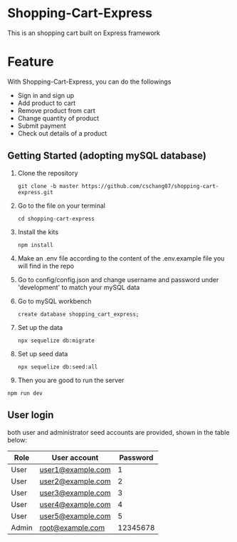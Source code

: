 # Shopping-Cart-Express

This is an shopping cart built on Express framework

# Feature
 
With Shopping-Cart-Express, you can do the followings

- Sign in and sign up
- Add product to cart
- Remove product from cart
- Change quantity of product
- Submit payment
- Check out details of a product

## Getting Started (adopting mySQL database)

1. Clone the repository
   ```
   git clone -b master https://github.com/cschang07/shopping-cart-express.git
   ```
2. Go to the file on your terminal
   ```
   cd shopping-cart-express
   ```
3. Install the kits
   ```
   npm install
   ```
4. Make an .env file according to the content of the .env.example file you will find in the repo
5. Go to config/config.json and change username and password under 'development' to match your mySQL data
6. Go to mySQL workbench
   ```
   create database shopping_cart_express;
   ```
7. Set up the data
   ```
   npx sequelize db:migrate
   ```
8. Set up seed data
   ```
   npx sequelize db:seed:all
   ```

10. Then you are good to run the server
   ```
   npm run dev
   ```
## User login

both user and administrator seed accounts are provided, shown in the table below:

| Role | User account | Password |
| ----------- | ----------- | ----------- |
| User | user1@example.com | 1 |
| User | user2@example.com | 2 |
| User | user3@example.com | 3 |
| User | user4@example.com | 4 |
| User | user5@example.com | 5 |
| Admin | root@example.com | 12345678 |
